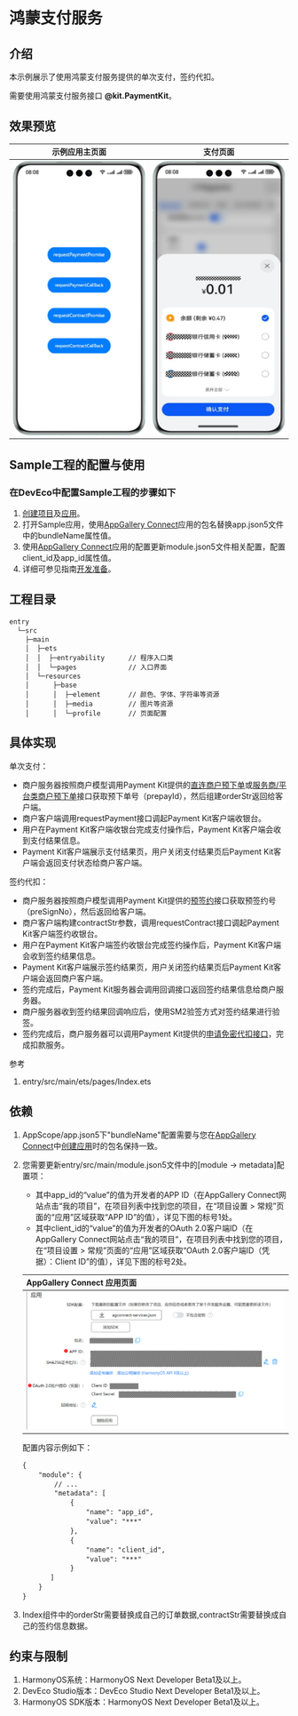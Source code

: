 # 鸿蒙支付服务

## 介绍

本示例展示了使用鸿蒙支付服务提供的单次支付，签约代扣。

需要使用鸿蒙支付服务接口 **@kit.PaymentKit**。

## 效果预览

| **示例应用主页面**           | **支付页面**             |
|-----------------------|-------------------------|
| ![img_2.png](img_2.png) | ![img_3.png](img_3.png) |

## Sample工程的配置与使用

### 在DevEco中配置Sample工程的步骤如下

1. [创建项目](https://developer.huawei.com/consumer/cn/doc/app/agc-help-createproject-0000001100334664)及[应用](https://developer.huawei.com/consumer/cn/doc/app/agc-help-createapp-0000001146718717)。
2. 打开Sample应用，使用[AppGallery Connect](https://developer.huawei.com/consumer/cn/service/josp/agc/index.html)应用的包名替换app.json5文件中的bundleName属性值。
3. 使用[AppGallery Connect](https://developer.huawei.com/consumer/cn/service/josp/agc/index.html)应用的配置更新module.json5文件相关配置，配置client_id及app_id属性值。
4. 详细可参见指南[开发准备](https://developer.huawei.com/consumer/cn/doc/harmonyos-guides-V5/payment-preparations-0000001716034257-V5)。

## 工程目录
```
entry
  └─src                     
    ├─main                
    │  ├─ets              
    │  │  ├─entryability      // 程序入口类
    │  │  └─pages             // 入口界面
    │  └─resources        
    │      ├─base         
    │      │  ├─element       // 颜色、字体、字符串等资源
    │      │  ├─media         // 图片等资源  
    │      │  └─profile       // 页面配置
```  

## 具体实现
单次支付：
- 商户服务器按照商户模型调用Payment Kit提供的[直连商户预下单](https://developer.huawei.com/consumer/cn/doc/harmonyos-references-V5/payment-prepay-V5)或[服务商/平台类商户预下单](https://developer.huawei.com/consumer/cn/doc/harmonyos-references-V5/payment-agent-prepay-V5)接口获取预下单号（prepayId），然后组建orderStr返回给客户端。
- 商户客户端调用requestPayment接口调起Payment Kit客户端收银台。
- 用户在Payment Kit客户端收银台完成支付操作后，Payment Kit客户端会收到支付结果信息。
- Payment Kit客户端展示支付结果页，用户关闭支付结果页后Payment Kit客户端会返回支付状态给商户客户端。

签约代扣：
- 商户服务器按照商户模型调用Payment Kit提供的[预签约](https://developer.huawei.com/consumer/cn/doc/harmonyos-references-V5/payment-withhold-presign-V5)接口获取预签约号（preSignNo），然后返回给客户端。
- 商户客户端构建contractStr参数，调用requestContract接口调起Payment Kit客户端签约收银台。
- 用户在Payment Kit客户端签约收银台完成签约操作后，Payment Kit客户端会收到签约结果信息。
- Payment Kit客户端展示签约结果页，用户关闭签约结果页后Payment Kit客户端会返回商户客户端。
- 签约完成后，Payment Kit服务器会调用回调接口返回签约结果信息给商户服务器。
- 商户服务器收到签约结果回调响应后，使用SM2验签方式对签约结果进行验签。
- 签约完成后，商户服务器可以调用Payment Kit提供的[申请免密代扣接口](https://developer.huawei.com/consumer/cn/doc/harmonyos-references-V5/payment-withhold-apply-0000001833301829-V5)，完成扣款服务。

参考
1. entry/src/main/ets/pages/Index.ets

## 依赖
1. AppScope/app.json5下"bundleName"配置需要与您在[AppGallery Connect](https://developer.huawei.com/consumer/cn/service/josp/agc/index.html)中[创建应用](https://developer.huawei.com/consumer/cn/service/josp/agc/index.html)时的包名保持一致。
2. 您需要更新entry/src/main/module.json5文件中的[module -> metadata]配置项：
   - 其中app_id的“value”的值为开发者的APP ID（在AppGallery Connect网站点击“我的项目”，在项目列表中找到您的项目，在“项目设置 > 常规”页面的“应用”区域获取“APP ID”的值），详见下图的标号1处。
   - 其中client_id的“value”的值为开发者的OAuth 2.0客户端ID（在AppGallery Connect网站点击“我的项目”，在项目列表中找到您的项目，在“项目设置 > 常规”页面的“应用”区域获取“OAuth 2.0客户端ID（凭据）：Client ID”的值），详见下图的标号2处。
   
   | **AppGallery Connect 应用页面** |
   |-------------------------------|
   | ![agc_app.png](agc_app.png) | 

   配置内容示例如下：
   ```xml
   {
       "module": {
           // ...
           "metadata": [
               {
                   "name": "app_id",
                   "value": "***"
               },
               {
                   "name": "client_id",
                   "value": "***"
               }
          ]
       }
   }
   ```

3. Index组件中的orderStr需要替换成自己的订单数据,contractStr需要替换成自己的签约信息数据。

## 约束与限制
1. HarmonyOS系统：HarmonyOS Next Developer Beta1及以上。
2. DevEco Studio版本：DevEco Studio Next Developer Beta1及以上。
3. HarmonyOS SDK版本：HarmonyOS Next Developer Beta1及以上。
